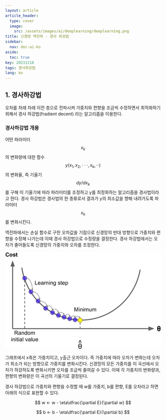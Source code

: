 ```yaml
---
layout: article
article_header:
  type: cover
  image:
    src: /assets/images/ai/deeplearning/deeplearning.png
title: 신경망 역전파 - 경사 하강법
sidebar:
  nav: doc-ai-ko
aside:
  toc: true
key: 20231218
tags: 경사하강법
lang: ko
---
```


## 1. 경사하강법
오차를 차례 차례 이전 층으로 전파시켜 가중치와 편향을 조금씩 수정하면서 최적화하기 위해서 경사 하강법(fradient decent) 라는 알고리즘을 이용한다.
<!--more-->

### 경사하강법 개용
어떤 파라미터 $$x_{k}$$의 변화량에 대한 함수 $$y(x_{1},x_{2}, \cdot \cdot \cdot, x_{k}, \cdot \cdot)$$ 의 변화율, 즉 기울기 $$dy/dx_{k}$$ 를 구해 이 기울기에 따라 파라미터를 조정하고 y를 최정화하는 알고리즘을 경사법이라고 한다.
경사 하강법은 경사법의 한 종류로서 결과가 y의 최소값을 향해 내려가도록 파라미터 $$x_{k}$$를 변화시킨다.

역전파에서는 손실 함수로 구한 오차값을 기점으로 신경망의 반대 방향으로 가중치와 편향을 수정해 나가는데 이때 경사 하강법으로 수정량을 결정한다. 경사 하강법에서는 오차가 줄어들도록 신경망의 가중치와 오차를 조정한다.

![Image](/assets/images/ai/deeplearning/gradient_decent_graph.png)

그래프에서 x축은 가중치이고, y출근 오차이다. 즉 가중치에 따라 오차가 변화는데 오차가 최소가 되는 방향으로 가중치를 변화시킨다. 신경망의 모든 가중치를 이 곡선에서 오차가 하강하도록 변화시키면 오차를 조금씩 줄여갈 수 있다.
이때 각 가중치의 변화량과, 편향의 변화량은 이 곡선의 기울기로 결정된다.

경사 하강법으로 가중치와 편향을 수정할 때 w를 가중치, b를 편향, E를 오차라고 하면 아래의 식으로 표현할 수 있다.

$$
w <- w - \eta\dfrac{\partial E}{\partial w}
$$

$$
b <- b - \eta\dfrac{\partial E}{\partial b}
$$
